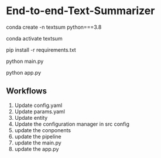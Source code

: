 # End-to-end-Text-Summarizer

conda create -n textsum python===3.8

conda activate textsum

pip install -r requirements.txt

python main.py

python app.py

## Workflows

1. Update config.yaml
2. Update params.yaml
3. Update entity
4. Update the configuration manager in src config
5. update the conponents
6. update the pipeline
7. update the main.py
8. update the app.py
